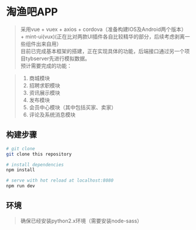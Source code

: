 # 淘渔吧APP

> 采用vue + vuex + axios + cordova（准备构建IOS及Android两个版本） + mint-ui(vux)(正在比对两款UI插件各自比较精华的部分，后续考虑剥离一些组件出来自用）  
目前已完成基本框架的搭建，正在实现具体的功能，后端接口通过另一个项目tybserver先进行模拟数据。  
预计需要完成的功能：

>1. 商城模块  
>2. 招聘求职模块  
>3. 资讯展示模块
>4. 发布模块
>5. 会员中心模块（其中包括买家、卖家）
>6. 评论及系统消息模块

## 构建步骤

``` bash
# git clone
git clone this repository

# install dependencies
npm install

# serve with hot reload at localhost:8080
npm run dev
```

## 环境
> 确保已经安装python2.x环境（需要安装node-sass）

